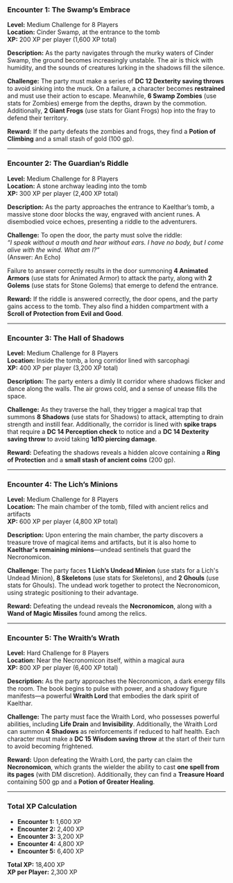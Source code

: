 
### Encounter 1: The Swamp’s Embrace
**Level:** Medium Challenge for 8 Players  
**Location:** Cinder Swamp, at the entrance to the tomb  
**XP:** 200 XP per player (1,600 XP total)

**Description:** As the party navigates through the murky waters of Cinder Swamp, the ground becomes increasingly unstable. The air is thick with humidity, and the sounds of creatures lurking in the shadows fill the silence.

**Challenge:** The party must make a series of **DC 12 Dexterity saving throws** to avoid sinking into the muck. On a failure, a character becomes **restrained** and must use their action to escape. Meanwhile, **6 Swamp Zombies** (use stats for Zombies) emerge from the depths, drawn by the commotion. Additionally, **2 Giant Frogs** (use stats for Giant Frogs) hop into the fray to defend their territory.

**Reward:** If the party defeats the zombies and frogs, they find a **Potion of Climbing** and a small stash of gold (100 gp).

---

### Encounter 2: The Guardian’s Riddle
**Level:** Medium Challenge for 8 Players  
**Location:** A stone archway leading into the tomb  
**XP:** 300 XP per player (2,400 XP total)

**Description:** As the party approaches the entrance to Kaelthar’s tomb, a massive stone door blocks the way, engraved with ancient runes. A disembodied voice echoes, presenting a riddle to the adventurers.

**Challenge:** To open the door, the party must solve the riddle:  
*“I speak without a mouth and hear without ears. I have no body, but I come alive with the wind. What am I?”*  
(Answer: An Echo)

Failure to answer correctly results in the door summoning **4 Animated Armors** (use stats for Animated Armor) to attack the party, along with **2 Golems** (use stats for Stone Golems) that emerge to defend the entrance.

**Reward:** If the riddle is answered correctly, the door opens, and the party gains access to the tomb. They also find a hidden compartment with a **Scroll of Protection from Evil and Good**.

---

### Encounter 3: The Hall of Shadows
**Level:** Medium Challenge for 8 Players  
**Location:** Inside the tomb, a long corridor lined with sarcophagi  
**XP:** 400 XP per player (3,200 XP total)

**Description:** The party enters a dimly lit corridor where shadows flicker and dance along the walls. The air grows cold, and a sense of unease fills the space.

**Challenge:** As they traverse the hall, they trigger a magical trap that summons **8 Shadows** (use stats for Shadows) to attack, attempting to drain strength and instill fear. Additionally, the corridor is lined with **spike traps** that require a **DC 14 Perception check** to notice and a **DC 14 Dexterity saving throw** to avoid taking **1d10 piercing damage**.

**Reward:** Defeating the shadows reveals a hidden alcove containing a **Ring of Protection** and a **small stash of ancient coins** (200 gp).

---

### Encounter 4: The Lich’s Minions
**Level:** Medium Challenge for 8 Players  
**Location:** The main chamber of the tomb, filled with ancient relics and artifacts  
**XP:** 600 XP per player (4,800 XP total)

**Description:** Upon entering the main chamber, the party discovers a treasure trove of magical items and artifacts, but it is also home to **Kaelthar's remaining minions**—undead sentinels that guard the Necronomicon.

**Challenge:** The party faces **1 Lich’s Undead Minion** (use stats for a Lich's Undead Minion), **8 Skeletons** (use stats for Skeletons), and **2 Ghouls** (use stats for Ghouls). The undead work together to protect the Necronomicon, using strategic positioning to their advantage.

**Reward:** Defeating the undead reveals the **Necronomicon**, along with a **Wand of Magic Missiles** found among the relics.

---

### Encounter 5: The Wraith’s Wrath
**Level:** Hard Challenge for 8 Players  
**Location:** Near the Necronomicon itself, within a magical aura  
**XP:** 800 XP per player (6,400 XP total)

**Description:** As the party approaches the Necronomicon, a dark energy fills the room. The book begins to pulse with power, and a shadowy figure manifests—a powerful **Wraith Lord** that embodies the dark spirit of Kaelthar.

**Challenge:** The party must face the Wraith Lord, who possesses powerful abilities, including **Life Drain** and **Invisibility**. Additionally, the Wraith Lord can summon **4 Shadows** as reinforcements if reduced to half health. Each character must make a **DC 15 Wisdom saving throw** at the start of their turn to avoid becoming frightened.

**Reward:** Upon defeating the Wraith Lord, the party can claim the **Necronomicon**, which grants the wielder the ability to cast **one spell from its pages** (with DM discretion). Additionally, they can find a **Treasure Hoard** containing 500 gp and a **Potion of Greater Healing**.

---

### Total XP Calculation
- **Encounter 1:** 1,600 XP
- **Encounter 2:** 2,400 XP
- **Encounter 3:** 3,200 XP
- **Encounter 4:** 4,800 XP
- **Encounter 5:** 6,400 XP

**Total XP:** 18,400 XP  
**XP per Player:** 2,300 XP  
<!--stackedit_data:
eyJoaXN0b3J5IjpbMTU5NDgxMDMzOV19
-->